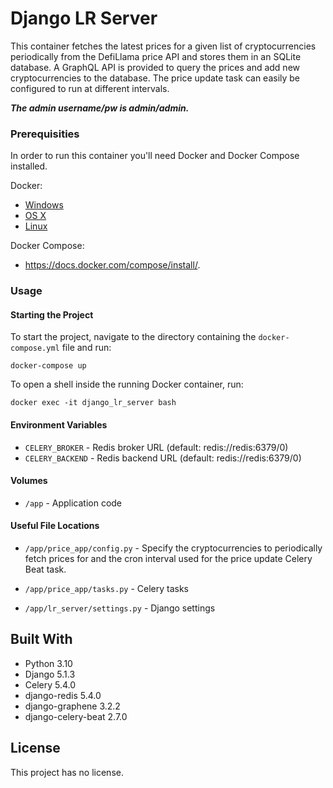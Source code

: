 # Django LR Server

This container fetches the latest prices for a given list of cryptocurrencies periodically from the DefiLlama price API and stores them in an SQLite database. A GraphQL API is provided to query the prices and add new cryptocurrencies to the database. The price update task can easily be configured to run at different intervals.

**_The admin username/pw is admin/admin._**

### Prerequisities

In order to run this container you'll need Docker and Docker Compose installed.

Docker:

- [Windows](https://docs.docker.com/windows/started)
- [OS X](https://docs.docker.com/mac/started/)
- [Linux](https://docs.docker.com/linux/started/)

Docker Compose:

- https://docs.docker.com/compose/install/.

### Usage

#### Starting the Project

To start the project, navigate to the directory containing the `docker-compose.yml` file and run:

```shell
docker-compose up
```

To open a shell inside the running Docker container, run:

```shell
docker exec -it django_lr_server bash
```

#### Environment Variables

- `CELERY_BROKER` - Redis broker URL (default: redis://redis:6379/0)
- `CELERY_BACKEND` - Redis backend URL (default: redis://redis:6379/0)

#### Volumes

- `/app` - Application code

#### Useful File Locations

- `/app/price_app/config.py` - Specify the cryptocurrencies to periodically fetch prices for and the cron interval used for the price update Celery Beat task.

- `/app/price_app/tasks.py` - Celery tasks
- `/app/lr_server/settings.py` - Django settings

## Built With

- Python 3.10
- Django 5.1.3
- Celery 5.4.0
- django-redis 5.4.0
- django-graphene 3.2.2
- django-celery-beat 2.7.0

## License

This project has no license.

